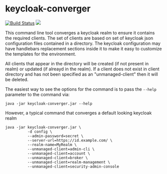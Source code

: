 # keycloak-converger

[![Build Status](https://api.travis-ci.com/realityforge/keycloak-converger.svg?branch=master)](http://travis-ci.org/realityforge/keycloak-converger)
[<img src="https://img.shields.io/maven-central/v/org.realityforge.keycloak.converger/keycloak-converger.svg?label=latest%20release"/>](http://search.maven.org/#search%7Cga%7C1%7Cg%3A%22org.realityforge.keycloak.converger%22%20a%3A%22keycloak-converger%22)

This command line tool converges a keycloak realm to ensure it contains the required clients.
The set of clients are based on set of keycloak json configuration files contained in a
directory. The keycloak configuration may have handlebars replacement sections inside it to
make it easy to customize the templates for the environment.

All clients that appear in the directory will be created (if not present in realm) or updated
(if alreayd in the realm). If a client does not exist in client directory and has not been
specified as an "unmanaged-client" then it will be deleted.

The easiest way to see the options for the command is to pass the `--help` parameter to the
command via:

    java -jar keycloak-converger.jar --help

However, a typical command that converges a default looking keycloak realm

    java -jar keycloak-converger.jar \
              -d config \
              --admin-password=secret \
              --server-url=https://id.example.com/ \
              --realm-name=MyRealm \
              --unmanaged-client=admin-cli \
              --unmanaged-client=account \
              --unmanaged-client=broker \
              --unmanaged-client=realm-management \
              --unmanaged-client=security-admin-console
